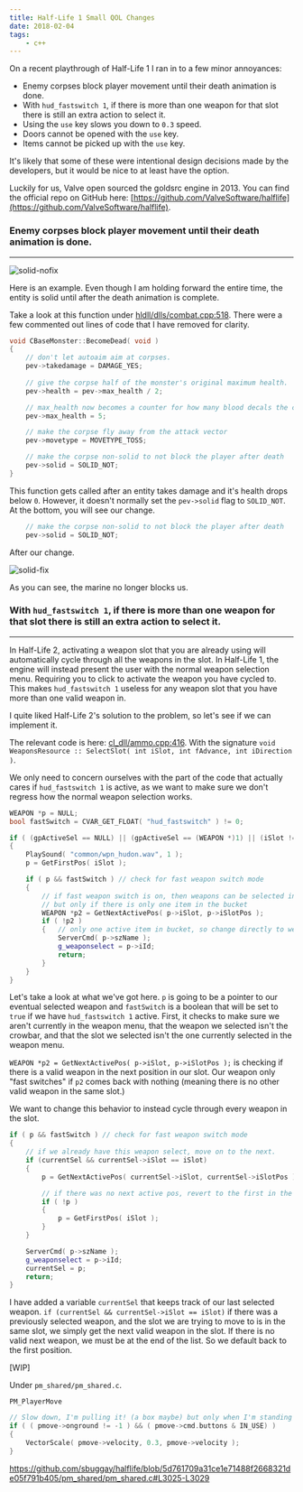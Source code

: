 ```yaml
---
title: Half-Life 1 Small QOL Changes
date: 2018-02-04
tags:
	- c++
---
```


On a recent playthrough of Half-Life 1 I ran in to a few minor annoyances:
- Enemy corpses block player movement until their death animation is done.
- With `hud_fastswitch 1`, if there is more than one weapon for that slot there is still an extra action to select it.
- Using the `use` key slows you down to `0.3` speed.
- Doors cannot be opened with the `use` key.
- Items cannot be picked up with the `use` key.


It's likely that some of these were intentional design decisions made by the developers, but it would be nice to at least have the option.

Luckily for us, Valve open sourced the goldsrc engine in 2013. You can find the official repo on GitHub here: [https://github.com/ValveSoftware/halflife](https://github.com/ValveSoftware/halflife). 

### Enemy corpses block player movement until their death animation is done.
----

![solid-nofix](/images/solid-nofix.gif)

Here is an example. Even though I am holding forward the entire time, the entity is solid until after the death animation is complete.

Take a look at this function under [hldll/dlls/combat.cpp:518](https://github.com/sbuggay/halflife/blob/5d761709a31ce1e71488f2668321de05f791b405/dlls/combat.cpp#L518-L532).
There were a few commented out lines of code that I have removed for clarity.

```c++
void CBaseMonster::BecomeDead( void )
{
	// don't let autoaim aim at corpses.
	pev->takedamage = DAMAGE_YES;
	
	// give the corpse half of the monster's original maximum health. 
	pev->health = pev->max_health / 2;

	// max_health now becomes a counter for how many blood decals the corpse can place.
	pev->max_health = 5; 

	// make the corpse fly away from the attack vector
	pev->movetype = MOVETYPE_TOSS;

	// make the corpse non-solid to not block the player after death
	pev->solid = SOLID_NOT;
}
```

This function gets called after an entity takes damage and it's health drops below `0`. However, it doesn't normally set the `pev->solid` flag to `SOLID_NOT`. At the bottom, you will see our change.

```c++
	// make the corpse non-solid to not block the player after death
	pev->solid = SOLID_NOT;
```

After our change.

![solid-fix](/images/solid-fix.gif)

As you can see, the marine no longer blocks us.



### With `hud_fastswitch 1`, if there is more than one weapon for that slot there is still an extra action to select it.
----

In Half-Life 2, activating a weapon slot that you are already using will automatically cycle through all the weapons in the slot. In Half-Life 1, the engine will instead present the user with the normal weapon selection menu. Requiring you to click to activate the weapon you have cycled to. This makes `hud_fastswitch 1` useless for any weapon slot that you have more than one valid weapon in.

I quite liked Half-Life 2's solution to the problem, so let's see if we can implement it.

The relevant code is here: [cl_dll/ammo.cpp:416](https://github.com/ValveSoftware/halflife/blob/5d761709a31ce1e71488f2668321de05f791b405/cl_dll/ammo.cpp#L416-L477). With the signature `void WeaponsResource :: SelectSlot( int iSlot, int fAdvance, int iDirection )`.

We only need to concern ourselves with the part of the code that actually cares if `hud_fastswitch 1` is active, as we want to make sure we don't regress how the normal weapon selection works.

```c++
WEAPON *p = NULL;
bool fastSwitch = CVAR_GET_FLOAT( "hud_fastswitch" ) != 0;

if ( (gpActiveSel == NULL) || (gpActiveSel == (WEAPON *)1) || (iSlot != gpActiveSel->iSlot) )
{
	PlaySound( "common/wpn_hudon.wav", 1 );
	p = GetFirstPos( iSlot );

	if ( p && fastSwitch ) // check for fast weapon switch mode
	{
		// if fast weapon switch is on, then weapons can be selected in a single keypress
		// but only if there is only one item in the bucket
		WEAPON *p2 = GetNextActivePos( p->iSlot, p->iSlotPos );
		if ( !p2 )
		{	// only one active item in bucket, so change directly to weapon
			ServerCmd( p->szName );
			g_weaponselect = p->iId;
			return;
		}
	}
}
```

Let's take a look at what we've got here. `p` is going to be a pointer to our eventual selected weapon and `fastSwitch` is a boolean that will be set to `true` if we have `hud_fastswitch 1` active.
First, it checks to make sure we aren't currently in the weapon menu, that the weapon we selected isn't the crowbar, and that the slot we selected isn't the one currently selected in the weapon menu.

`WEAPON *p2 = GetNextActivePos( p->iSlot, p->iSlotPos );` is checking if there is a valid weapon in the next position in our slot. Our weapon only "fast switches" if `p2` comes back with nothing (meaning there is no other valid weapon in the same slot.)

We want to change this behavior to instead cycle through every weapon in the slot.

```c++
if ( p && fastSwitch ) // check for fast weapon switch mode
{		
	// if we already have this weapon select, move on to the next.
	if (currentSel && currentSel->iSlot == iSlot)
	{
		p = GetNextActivePos( currentSel->iSlot, currentSel->iSlotPos );

		// if there was no next active pos, revert to the first in the slot
		if ( !p )
		{
			p = GetFirstPos( iSlot );
		}
	}

	ServerCmd( p->szName );
	g_weaponselect = p->iId;
	currentSel = p;
	return;
}
```

I have added a variable `currentSel` that keeps track of our last selected weapon.
`if (currentSel && currentSel->iSlot == iSlot)` if there was a previously selected weapon, and the slot we are trying to move to is in the same slot, we simply get the next valid weapon in the slot. If there is no valid next weapon, we must be at the end of the list. So we default back to the first position.

[WIP]

Under `pm_shared/pm_shared.c`.

`PM_PlayerMove`

```c++
// Slow down, I'm pulling it! (a box maybe) but only when I'm standing on ground
if ( ( pmove->onground != -1 ) && ( pmove->cmd.buttons & IN_USE) )
{
	VectorScale( pmove->velocity, 0.3, pmove->velocity );
}
```

https://github.com/sbuggay/halflife/blob/5d761709a31ce1e71488f2668321de05f791b405/pm_shared/pm_shared.c#L3025-L3029